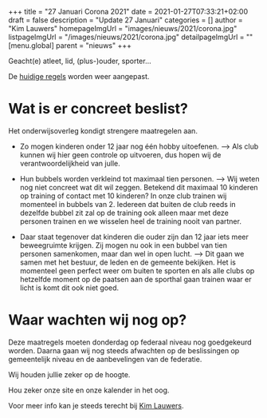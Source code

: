+++
title = "27 Januari Corona 2021"
date = 2021-01-27T07:33:21+02:00
draft = false
description = "Update 27 Januari"
categories = []
author = "Kim Lauwers"
homepageImgUrl = "images/nieuws/2021/corona.jpg"
listpageImgUrl = "/images/nieuws/2021/corona.jpg"
detailpageImgUrl = ""
[menu.global]
    parent = "nieuws"
+++



Geacht(e) atleet, lid, (plus-)ouder, sporter…

De [huidige regels](https://www.hln.be/binnenland/mag-mijn-kind-nog-binnen-sporten-en-hoe-gaat-de-overheid-controleren-of-mijn-kind-een-hobby-uitoefent-uw-vragen-beantwoord~a2937001/) worden weer aangepast.

# Wat is er concreet beslist?
Het onderwijsoverleg kondigt strengere maatregelen aan. 

* Zo mogen kinderen onder 12 jaar nog één hobby uitoefenen. 
--> Als club kunnen wij hier geen controle op uitvoeren, dus hopen wij de verantwoordelijkheid van julle.


* Hun bubbels worden verkleind tot maximaal tien personen. 
--> Wij weten nog niet concreet wat dit wil zeggen. Betekend dit maximaal 10 kinderen op training of contact met 10 kinderen? In onze club trainen wij momenteel in bubbels van 2. Iedereen dat buiten de club reeds in dezelfde bubbel zit zal op de training ook alleen maar met deze personen trainen en we wisselen heel de training nooit van partner.

* Daar staat tegenover dat kinderen die ouder zijn dan 12 jaar iets meer beweegruimte krijgen. Zij mogen nu ook in een bubbel van tien personen samenkomen, maar dan wel in open lucht.
--> Dit gaan we samen met het bestuur, de leden en de gemeente bekijken. Het is momenteel geen perfect weer om buiten te sporten en als alle clubs op hetzelfde moment op de paatsen aan de sporthal gaan trainen waar er licht is komt dit ook niet goed.

# Waar wachten wij nog op?
Deze maatregels moeten donderdag op federaal niveau nog goedgekeurd worden.
Daarna gaan wij nog steeds afwachten op de beslissingen op gemeentelijk niveau en de aanbevelingen van de federatie.

Wij houden jullie zeker op de hoogte.

Hou zeker onze site en onze kalender in het oog.

Voor meer info kan je steeds terecht bij [Kim Lauwers](https://www.jujitsukeerbergen.be/trainers/#Kim_Lauwers).